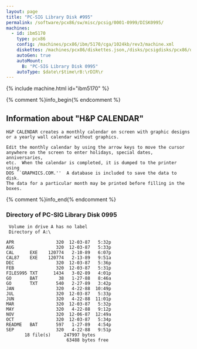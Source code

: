 ```yaml
---
layout: page
title: "PC-SIG Library Disk #995"
permalink: /software/pcx86/sw/misc/pcsig/0001-0999/DISK0995/
machines:
  - id: ibm5170
    type: pcx86
    config: /machines/pcx86/ibm/5170/cga/1024kb/rev3/machine.xml
    diskettes: /machines/pcx86/diskettes.json,/disks/pcsigdisks/pcx86/diskettes.json
    autoGen: true
    autoMount:
      B: "PC-SIG Library Disk 0995"
    autoType: $date\r$time\rB:\rDIR\r
---
```


{% include machine.html id="ibm5170" %}

{% comment %}info_begin{% endcomment %}

## Information about "H&P CALENDAR"

    H&P CALENDAR creates a monthly calendar on screen with graphic designs
    or a yearly wall calendar without graphics.
    
    Edit the monthly calendar by using the arrow keys to move the cursor
    anywhere on the screen to enter holidays, special dates, anniversaries,
    etc.  When the calendar is completed, it is dumped to the printer using
    DOS ``GRAPHICS.COM.''  A database is included to save the data to disk.
    The data for a particular month may be printed before filling in the
    boxes.
{% comment %}info_end{% endcomment %}


### Directory of PC-SIG Library Disk 0995

     Volume in drive A has no label
     Directory of A:\

    APR                320  12-03-87   5:32p
    AUG                320  12-03-87   5:33p
    CAL      EXE    120774   2-10-89   6:07p
    CAL87    EXE    120774   2-13-89   9:51a
    DEC                320  12-03-87   5:36p
    FEB                320  12-03-87   5:31p
    FILES995 TXT      1434   3-02-89   4:01p
    GO       BAT        38   1-27-88   8:46a
    GO       TXT       540   2-27-89   3:42p
    JAN                320   4-22-88  10:49p
    JUL                320  12-03-87   5:33p
    JUN                320   4-22-88  11:01p
    MAR                320  12-03-87   5:32p
    MAY                320   4-22-88   9:12p
    NOV                320  12-06-87  12:49a
    OCT                320  12-03-87   5:34p
    README   BAT       597   1-27-89   4:54p
    SEP                320   4-22-88   9:51p
           18 file(s)     247997 bytes
                           63488 bytes free
